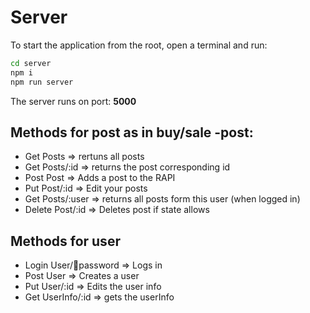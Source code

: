 # Server

To start the application from the root, open a terminal and run:

```bash
cd server
npm i
npm run server
```

The server runs on port: **5000**

## Methods for post as in buy/sale -post:

- Get Posts => rertuns all posts
- Get Posts/:id => returns the post corresponding id
- Post Post => Adds a post to the RAPI
- Put Post/:id => Edit your posts
- Get Posts/:user => returns all posts form this user (when logged in)
- Delete Post/:id => Deletes post if state allows

## Methods for user

- Login User/:email:password => Logs in
- Post User => Creates a user
- Put User/:id => Edits the user info
- Get UserInfo/:id => gets the userInfo
